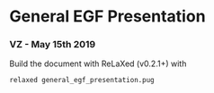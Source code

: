 # General EGF Presentation
### VZ - May 15th 2019

Build the document with ReLaXed (v0.2.1+) with

```
relaxed general_egf_presentation.pug
```